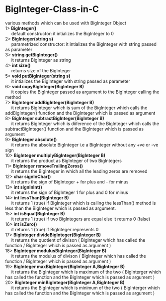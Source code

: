 # BigInteger-Class-in-C
various methods which can be used with BigInteger Object  
1> **BigInteger()**  
&nbsp;&nbsp;&nbsp;&nbsp; default constructor: it intializes the BigInteger to 0    
2> **BigInteger(string s)**	   
&nbsp;&nbsp;&nbsp;&nbsp; parametrized constructor: it intializes the BigInteger with string passed as parameter    
3> **string getBigInteger()**   
&nbsp;&nbsp;&nbsp;&nbsp; it returns BigInteger as string  
4> **int size()**	  
&nbsp;&nbsp;&nbsp;&nbsp; returns size of the BigInteger  
5> **void putBigInteger(string s)**   
&nbsp;&nbsp;&nbsp;&nbsp; it intializes the BigInteger with string passed as parameter  
6> **void copyBigInteger(BigInteger B)**   
&nbsp;&nbsp;&nbsp;&nbsp;  it copies the BigInteger passed as argument to the BigInteger calling the method  
7> **BigInteger addBigInteger(BigInteger B)**   
&nbsp;&nbsp;&nbsp;&nbsp; it returns BigInteger which is sum of the BigInteger which calls the addBigInteger() function and the BigInteger which is passed as argument   
8> **BigInteger subtractBigInteger(BigInteger B)**   
&nbsp;&nbsp;&nbsp;&nbsp; it returns BigInteger which is diiference of the BigInteger which calls the subtractBigInteger() function and the BigInteger which is passed as argument    
9> **BigInteger absolute()**   
&nbsp;&nbsp;&nbsp;&nbsp; it returns the absolute BigInteger i.e a BigInteger without any +ve or -ve sign  
10> **BigInteger multiplyBigInteger(BigInteger B)**    
&nbsp;&nbsp;&nbsp;&nbsp;  it returns the product as BigInteger of two BigIntegers  
11> **BigInteger removeTrailingZeros()**   
&nbsp;&nbsp;&nbsp;&nbsp; it returns the BigInteger in which all the leading zeros are removed  
12> **char signInChar()**		  
&nbsp;&nbsp;&nbsp;&nbsp; it returns the sign of BigInteger + for plus and - for minus  
13> **int signInInt()**   
&nbsp;&nbsp;&nbsp;&nbsp;  it returns the sign of BigInteger 1 for plus and 0 for minus  
14> **int lessThan(BigInteger B)**    
&nbsp;&nbsp;&nbsp;&nbsp;  it returns 1 (true) if BigInteger which is calling the lessThan() method is less than the BigInteger which is passed as argument.  
15> **int isEqual(BigInteger B)**	   
&nbsp;&nbsp;&nbsp;&nbsp;  it returns 1 (true) if two BigIntegers are equal else it returns 0 (false)  
16> **int isZero()**    
&nbsp;&nbsp;&nbsp;&nbsp;  it returns 1 (true) if BigInteger represents 0  
17> **BigInteger divideBigInteger(BigInteger B)**     
&nbsp;&nbsp;&nbsp;&nbsp;  it returns the quotient of divison ( BigInteger which has called the function / BigInteger which is passed as argument )  
18> **BigInteger modulusBigInteger(BigInteger B)**   
&nbsp;&nbsp;&nbsp;&nbsp;  it returns the modulus of divison ( BigInteger which has called the function / BigInteger which is passed as argument )  
19> **BigInteger maxBigInteger(BigInteger A,BigInteger B)**     
&nbsp;&nbsp;&nbsp;&nbsp;  it returns the BigInteger which is maximum of the two ( BigInterger which has called the function and the BigInteger which is passed as argument )  
20> **BigInteger minBigInteger(BigInteger A,BigInteger B)**    
&nbsp;&nbsp;&nbsp;&nbsp;  it returns the BigInteger which is minimum of the two ( BigInterger which has called the function and the BigInteger which is passed as argument )  
